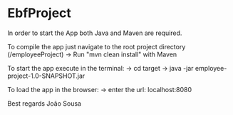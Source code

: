 # EbfProject

In order to start the App both Java and Maven are required.

To compile the app just navigate to the root project directory (/employeeProject)
-> Run "mvn clean install" with Maven

To start the app execute in the terminal:
-> cd target
-> java -jar employee-project-1.0-SNAPSHOT.jar 

To load the app in the browser:
-> enter the url: localhost:8080

Best regards
João Sousa
